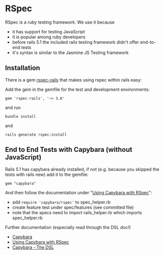 # RSpec

RSpec is a ruby testing framework. We use it because

* it has support for testing JavaScript
* it is popular among ruby developers
* before rails 5.1 the included rails testing framework didn't offer end-to-end tests
* it's syntax is similar to the Jasmine JS Testing framework

## Installation

There is a gem [rspec-rails](https://github.com/rspec/rspec-rails) that makes
using rspec within rails easy:

Add the gem in the gemfile for the test and development environments:

    gem 'rspec-rails', '~> 3.6'

and run

    bundle install

and

    rails generate rspec:install

## End to End Tests with Capybara (without JavaScript)

Rails 5.1 has capybara already installed, if not (e.g. because you skipped the
  tests with rails new) add it to the gemfile:

    gem "capybara"

And then follow the documentation under
 "[Using Capybara with RSpec](https://github.com/teamcapybara/capybara#using-capybara-with-rspec)":

* add `require 'capybara/rspec'` to spec_helper.rb
* create feature test under spec/features (see committed file)
* note that the specs need to import rails_helper.rb which imports spec_helper.rb

Further documentation (especially read through the DSL doc!)

* [Capybara](https://github.com/teamcapybara/capybara)
* [Using Capybara with RSpec](https://github.com/teamcapybara/capybara#using-capybara-with-rspec)
* [Capybara - The DSL](https://github.com/teamcapybara/capybara#the-dsl)
